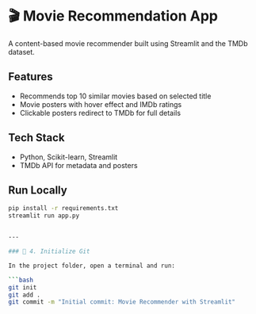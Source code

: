 # 🎬 Movie Recommendation App

A content-based movie recommender built using Streamlit and the TMDb dataset.

## Features
- Recommends top 10 similar movies based on selected title
- Movie posters with hover effect and IMDb ratings
- Clickable posters redirect to TMDb for full details

## Tech Stack
- Python, Scikit-learn, Streamlit
- TMDb API for metadata and posters

## Run Locally
```bash
pip install -r requirements.txt
streamlit run app.py


---

### 🧠 4. Initialize Git

In the project folder, open a terminal and run:

```bash
git init
git add .
git commit -m "Initial commit: Movie Recommender with Streamlit"